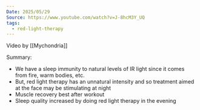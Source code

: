 ```yaml
---
Date: 2025/05/29
Source: https://www.youtube.com/watch?v=J-8hcM3Y_UQ
tags:
  - red-light-therapy
---
```

Video by [[Mychondria]]

Summary:
* We have a sleep immunity to natural levels of IR light since it comes from fire, warm bodies, etc.
* But, red light therapy has an unnatural intensity and so treatment aimed at the face may be stimulating at night
* Muscle recovery best after workout
* Sleep quality increased by doing red light therapy in the evening